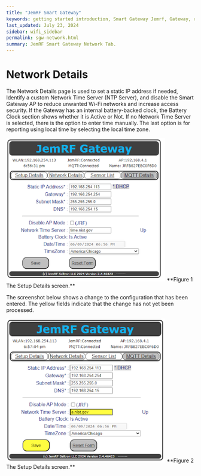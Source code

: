 ```yaml
---
title: "JemRF Smart Gateway"
keywords: getting started introduction, Smart Gateway Jemrf, Gateway, rf Sensor
last_updated: July 23, 2024
sidebar: wifi_sidebar
permalink: sgw-network.html
summary: JemRF Smart Gateway Network Tab.
---
```

# Network Details
The Network Details page is used to set a static IP address if needed, Identify a custom Network Time Server (NTP Server), and disable the Smart Gateway AP to reduce unwanted Wi-Fi networks and increase access security. If the Gateway has an internal battery-backed clock, the Battery Clock section shows whether it is Active or Not.
If no Network Time Server is selected, there is the option to enter time manually. The last option is for reporting using local time by selecting the local time zone.

<img src="images/sgw-network.png" width="425"/>
**Figure 1  The Setup Details screen.**


The screenshot below shows a change to the configuration that has been entered. The yellow fields indicate that the change has not yet been processed.


<img src="images/sgw-network1.png" width="425"/>
**Figure 2  The Setup Details screen.**




